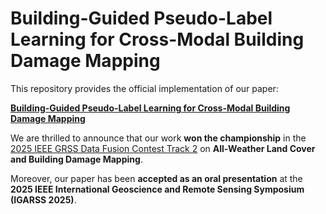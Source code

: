 # Building-Guided Pseudo-Label Learning for Cross-Modal Building Damage Mapping

This repository provides the official implementation of our paper:

**[Building-Guided Pseudo-Label Learning for Cross-Modal Building Damage Mapping](https://arxiv.org/pdf/2505.04941)**

We are thrilled to announce that our work **won the championship** in the [2025 IEEE GRSS Data Fusion Contest Track 2](https://www.grss-ieee.org/community/technical-committees/winners-of-the-2025-ieee-grss-data-fusion-contest-all-weather-land-cover-and-building-damage-mapping/) on **All-Weather Land Cover and Building Damage Mapping**.

Moreover, our paper has been **accepted as an oral presentation** at the **2025 IEEE International Geoscience and Remote Sensing Symposium (IGARSS 2025)**.

